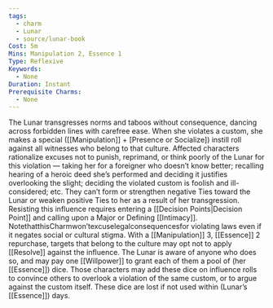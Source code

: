 ```yaml
---
tags:
  - charm
  - Lunar
  - source/lunar-book
Cost: 5m
Mins: Manipulation 2, Essence 1
Type: Reflexive
Keywords:
  - None
Duration: Instant
Prerequisite Charms:
  - None
---
```

The Lunar transgresses norms and taboos without consequence, dancing across forbidden lines with carefree ease. When she violates a custom, she makes a special ([[Manipulation]] + [Presence or Socialize]) instill roll against all witnesses who belong to that culture. Affected characters rationalize excuses not to punish, reprimand, or think poorly of the Lunar for this violation — taking her for a foreigner who doesn’t know better; recalling hearing of a heroic deed she’s performed and deciding it justifies overlooking the slight; deciding the violated custom is foolish and ill-considered; etc. They can’t form or strengthen negative Ties toward the Lunar or weaken positive Ties to her as a result of her transgression. Resisting this influence requires entering a [[Decision Points|Decision Point]] and calling upon a Major or Defining [[Intimacy]]. NotethatthisCharmwon’texcuselegalconsequencesfor violating laws even if it negates social or cultural stigma. With a [[Manipulation]] 3, [[Essence]] 2 repurchase, targets that belong to the culture may opt not to apply [[Resolve]] against the influence. The Lunar is aware of anyone who does so, and may pay one [[Willpower]] to grant each of them a pool of (her [[Essence]]) dice. Those characters may add these dice on influence rolls to convince others to overlook a violation of the same custom, or to argue against the custom itself. These dice are lost if not used within (Lunar’s [[Essence]]) days.